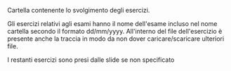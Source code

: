 Cartella contenente lo svolgimento degli esercizi.

Gli esercizi relativi agli esami hanno il nome dell'esame incluso nel nome cartella secondo il formato dd/mm/yyyy.
All'interno del file dell'esercizio è presente anche la traccia in modo da non dover caricare/scaricare ulteriori file.

I restanti esercizi sono presi dalle slide se non specificato
